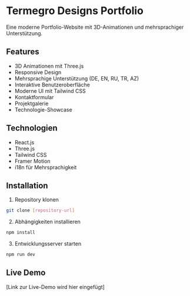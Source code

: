 # Termegro Designs Portfolio

Eine moderne Portfolio-Website mit 3D-Animationen und mehrsprachiger Unterstützung.

## Features

- 3D Animationen mit Three.js
- Responsive Design
- Mehrsprachige Unterstützung (DE, EN, RU, TR, AZ)
- Interaktive Benutzeroberfläche
- Moderne UI mit Tailwind CSS
- Kontaktformular
- Projektgalerie
- Technologie-Showcase

## Technologien

- React.js
- Three.js
- Tailwind CSS
- Framer Motion
- i18n für Mehrsprachigkeit

## Installation

1. Repository klonen
```bash
git clone [repository-url]
```

2. Abhängigkeiten installieren
```bash
npm install
```

3. Entwicklungsserver starten
```bash
npm run dev
```

## Live Demo

[Link zur Live-Demo wird hier eingefügt]
